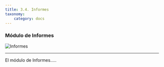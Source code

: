 ```yaml
---
title: 3.4. Informes
taxonomy:
	category: docs
---
```


### Módulo de Informes

![Informes](../../imagenes/modulos/informes/informes_64x64.png?lightbox=100&resize=200)

<hr/>

El módulo de Informes.....